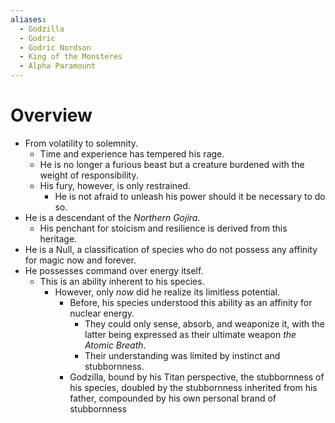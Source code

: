 ```yaml
---
aliases:
  - Godzilla
  - Godric
  - Godric Nordson
  - King of the Monsteres
  - Alpha Paramount
---
```

# Overview

- From volatility to solemnity. 
	- Time and experience has tempered his rage.
	- He is no longer a furious beast but a creature burdened with the weight of responsibility. 
	- His fury, however, is only restrained.
		- He is not afraid to unleash his power should it be necessary to do so.
- He is a descendant of the *Northern Gojira*. 
	- His penchant for stoicism and resilience is derived from this heritage.
- He is a Null, a classification of species who do not possess any affinity for magic now and forever.
- He possesses command over energy itself.
	- This is an ability inherent to his species.
		- However, only *now* did he realize its limitless potential. 
			- Before, his species understood this ability as an affinity for nuclear energy.
				- They could only sense, absorb, and weaponize it, with the latter being expressed as their ultimate weapon *the Atomic Breath*.
				- Their understanding was limited by instinct and stubbornness. 
			- Godzilla, bound by his Titan perspective, the stubbornness of his species, doubled by the stubbornness inherited from his father, compounded by his own personal brand of stubbornness 
	